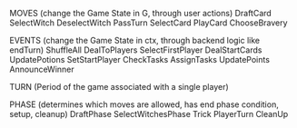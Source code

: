 MOVES (change the Game State in G, through user actions)
  DraftCard
  SelectWitch
  DeselectWitch
  PassTurn
  SelectCard
  PlayCard
  ChooseBravery

EVENTS (change the Game State in ctx, through backend logic like endTurn)
  ShuffleAll
  DealToPlayers
  SelectFirstPlayer
  DealStartCards
  UpdatePotions
  SetStartPlayer
  CheckTasks
  AssignTasks
  UpdatePoints
  AnnounceWinner

TURN (Period of the game associated with a single player)

PHASE (determines which moves are allowed, has end phase condition, setup, cleanup)
  DraftPhase
  SelectWitchesPhase
  Trick
  PlayerTurn
  CleanUp

